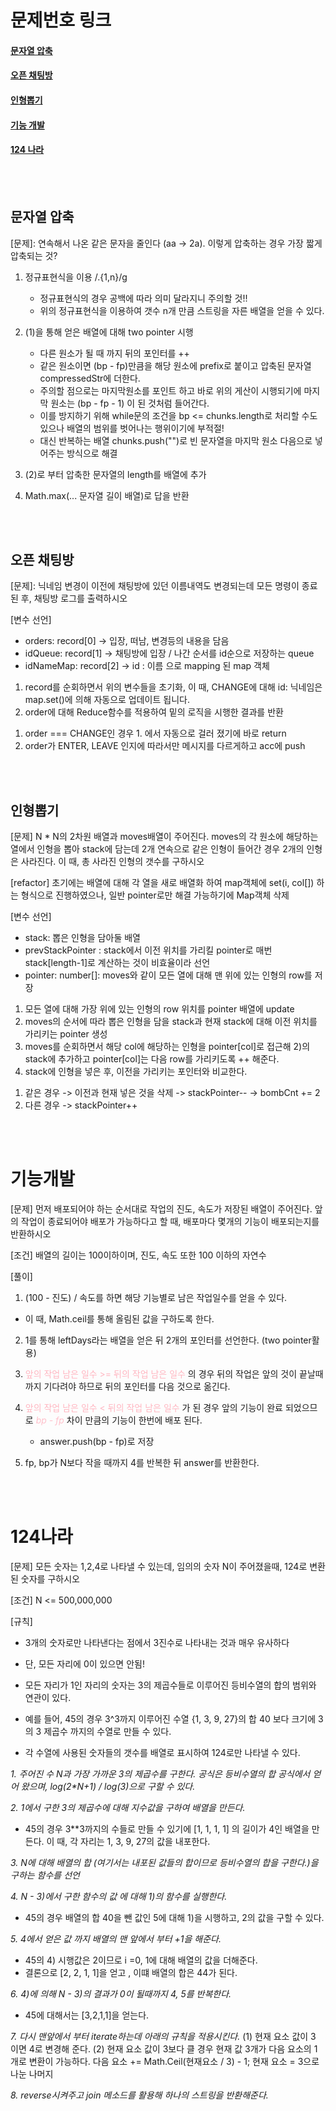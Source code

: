 # 문제번호 링크

#### [문자열 압축](#문자열-압축)

#### [오픈 채팅방](#오픈-채팅방)

#### [인형뽑기](#인형뽑기)

#### [기능 개발](#기능개발)

#### [124 나라](#124나라)

<br />
<br />

## 문자열 압축

[문제]: 연속해서 나온 같은 문자을 줄인다 (aa -> 2a). 이렇게 압축하는 경우 가장 짧게 압축되는 것?

1. 정규표현식을 이용 /.{1,n}/g
   - 정규표현식의 경우 공백에 따라 의미 달라지니 주의할 것!!
   - 위의 정규표현식을 이용하여 갯수 n개 만큼 스트링을 자른 배열을 얻을 수 있다.
2. (1)을 통해 얻은 배열에 대해 two pointer 시행

   - 다른 원소가 될 때 까지 뒤의 포인터를 ++
   - 같은 원소이면 (bp - fp)만큼을 해당 원소에 prefix로 붙이고 압축된 문자열 compressedStr에 더한다.
   - 주의할 점으로는 마지막원소를 포인트 하고 바로 위의 게산이 시행되기에 마지막 원소는 (bp - fp - 1) 이 된 것처럼 들어간다.
   - 이를 방지하기 위해 while문의 조건을 bp <= chunks.length로 처리할 수도 있으나 배열의 범위를 벗어나는 행위이기에 부적절!
   - 대신 반복하는 배열 chunks.push("")로 빈 문자열을 마지막 원소 다음으로 넣어주는 방식으로 해결

3. (2)로 부터 압축한 문자열의 length를 배열에 추가
4. Math.max(... 문자열 길이 배열)로 답을 반환

<br />
<br />

## 오픈 채팅방

[문제]: 닉네임 변경이 이전에 채팅방에 있던 이름내역도 변경되는데 모든 명령이 종료된 후, 채팅방 로그를 출력하시오

[변수 선언]

- orders: record[0] -> 입장, 떠남, 변경등의 내용을 담음
- idQueue: record[1] -> 채팅방에 입장 / 나간 순서를 id순으로 저장하는 queue
- idNameMap: record[2] -> id : 이름 으로 mapping 된 map 객체

1. record를 순회하면서 위의 변수들을 초기화, 이 때, CHANGE에 대해 id: 닉네임은 map.set()에 의해 자동으로 업데이트 됩니다.
2. order에 대해 Reduce함수를 적용하여 밑의 로직을 시행한 결과를 반환

1) order === CHANGE인 경우 1. 에서 자동으로 걸러 졌기에 바로 return
2) order가 ENTER, LEAVE 인지에 따라서만 메시지를 다르게하고 acc에 push

<br />
<br />

## 인형뽑기

[문제] N \* N의 2차원 배열과 moves배열이 주어진다. moves의 각 원소에 해당하는 열에서 인형을 뽑아 stack에 담는데 2개 연속으로 같은 인형이 들어간 경우 2개의 인형은 사라진다. 이 때, 총 사라진 인형의 갯수를 구하시오

[refactor] 초기에는 배열에 대해 각 열을 새로 배열화 하여 map객체에 set(i, col[]) 하는 형식으로 진행하였으나, 일반 pointer로만 해결 가능하기에 Map객체 삭제

[변수 선언]

- stack: 뽑은 인형을 담아둘 배열
- prevStackPointer : stack에서 이전 위치를 가리킬 pointer로 매번 stack[length-1]로 계산하는 것이 비효율이라 선언
- pointer: number[]: moves와 같이 모든 열에 대해 맨 위에 있는 인형의 row를 저장

1. 모든 열에 대해 가장 위에 있는 인형의 row 위치를 pointer 배열에 update
2. moves의 순서에 따라 뽑은 인형을 담을 stack과 현재 stack에 대해 이전 위치를 가리키는 pointer 생성
3. moves를 순회하면서 해당 col에 해당하는 인형을 pointer[col]로 접근해 2)의 stack에 추가하고 pointer[col]는 다음 row를 가리키도록 ++ 해준다.
4. stack에 인형을 넣은 후, 이전을 가리키는 포인터와 비교한다.

1) 같은 경우 -> 이전과 현재 넣은 것을 삭제 -> stackPointer-- -> bombCnt += 2
2) 다른 경우 -> stackPointer++

<br />
<br />

# 기능개발

[문제] 먼저 배포되어야 하는 순서대로 작업의 진도, 속도가 저장된 배열이 주어진다. 앞의 작업이 종료되어야 배포가 가능하다고 할 때, 배포마다 몇개의 기능이 배포되는지를 반환하시오

[조건] 배열의 길이는 100이하이며, 진도, 속도 또한 100 이하의 자연수

[풀이]

1. (100 - 진도) / 속도를 하면 해당 기능별로 남은 작업일수를 얻을 수 있다.

- 이 때, Math.ceil를 통해 올림된 값을 구하도록 한다.

2. 1를 통해 leftDays라는 배열을 얻은 뒤 2개의 포인터를 선언한다. (two pointer활용)

3. <span style="color:lightpink">앞의 작업 남은 일수 >= 뒤의 작업 남은 일수 </span>의 경우 뒤의 작업은 앞의 것이 끝날때 까지 기다려야 하므로 뒤의 포인터를 다음 것으로 옮긴다.

4. <span style="color:lightpink">앞의 작업 남은 일수 < 뒤의 작업 남은 일수 </span>가 된 경우 앞의 기능이 완료 되었으므로 <span style="color:pink">_bp - fp_</span> 차이 만큼의 기능이 한번에 배포 된다.

   - answer.push(bp - fp)로 저장

5. fp, bp가 N보다 작을 때까지 4를 반복한 뒤 answer를 반환한다.

<br />
<br />

# 124나라

[문제] 모든 숫자는 1,2,4로 나타낼 수 있는데, 임의의 숫자 N이 주어졌을때, 124로 변환된 숫자를 구하시오

[조건] N <= 500,000,000

[규칙]

- 3개의 숫자로만 나타낸다는 점에서 3진수로 나타내는 것과 매우 유사하다
- 단, 모든 자리에 0이 있으면 안됨!

- 모든 자리가 1인 자리의 숫자는 3의 제곱수들로 이루어진 등비수열의 합의 범위와 연관이 있다.
- 예를 들어, 45의 경우 3^3까지 이루어진 수열 {1, 3, 9, 27}의 합 40 보다 크기에 3의 3 제곱수 까지의 수열로 만들 수 있다.
- 각 수열에 사용된 숫자들의 갯수를 배열로 표시하여 124로만 나타낼 수 있다.

_1. 주어진 수 N과 가장 가까운 3의 제곱수를 구한다. 공식은 등비수열의 합 공식에서 얻어 왔으며, log(2\*N+1) / log(3)으로 구할 수 있다._

_2. 1에서 구한 3의 제곱수에 대해 지수값을 구하여 배열을 만든다._

- 45의 경우 3\*\*3까지의 수들로 만들 수 있기에 [1, 1, 1, 1] 의 길이가 4인 배열을 만든다. 이 때, 각 자리는 1, 3, 9, 27의 값을 내포한다.

_3. N에 대해 배열의 합 (여기서는 내포된 값들의 합이므로 등비수열의 합을 구한다.)을 구하는 함수를 선언_

_4. N - 3)에서 구한 함수의 값 에 대해 1)의 함수를 실행한다._

- 45의 경우 배열의 합 40을 뺀 값인 5에 대해 1)을 시행하고, 2의 값을 구할 수 있다.

_5. 4에서 얻은 값 까지 배열의 맨 앞에서 부터 +1을 해준다._

- 45의 4) 시행값은 2이므로 i =0, 1에 대해 배열의 값을 더해준다.
- 결론으로 [2, 2, 1, 1]을 얻고 , 이떄 배열의 합은 44가 된다.

_6. 4)에 의해 N - 3)의 결과가 0이 될때까지 4, 5를 반복한다._

- 45에 대해서는 [3,2,1,1]을 얻는다.

_7. 다시 맨앞에서 부터 iterate하는데 아래의 규칙을 적용시킨다._
(1) 현재 요소 값이 3 이면 4로 변경해 준다.
(2) 현재 요소 값이 3보다 클 경우 현재 값 3개가 다음 요소의 1개로 변환이 가능하다.
다음 요소 += Math.Ceil(현재요소 / 3) - 1;
현재 요소 = 3으로 나눈 나머지

_8. reverse시켜주고 join 메소드를 활용해 하나의 스트링을 반환해준다._
